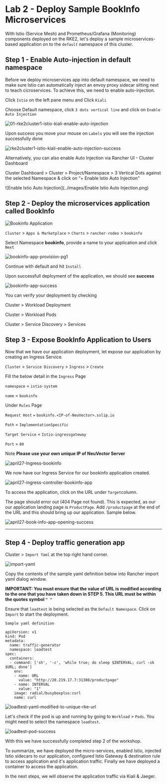 # Lab 2 - Deploy Sample BookInfo Microservices

With Istio (Service Mesh) and Prometheus/Grafana (Monitoring) components deployed on the RKE2, let's deploy a sample microservices-based application on to the `default` namespace of this cluster.



## Step 1 - Enable Auto-injection in default namespace

Before we deploy microservices app into default namespace, we need to make sure Istio can automatically inject an envoy proxy sidecar sitting next to teach cicroservices. To achieve this, we need to enable auto-injection.

Click `Istio` on the left pane menu and Click `Kiali`

Choose Default namespace, click `3 dots vertical line` and click on `Enable Auto Injection`

![01-rke2cluster1-istio-kiali-enable-auto-injection](../images/01-rke2cluster1-istio-kiali-enable-auto-injection.png)

Upon success you move your mouse on `Labels` you will see the injection successfully done 

![rke2cluster1-istio-kiali-enable-auto-injection-success](../images/rke2cluster1-istio-kiali-enable-auto-injection-success.png)



Alternatively, you can also enable Auto Injection via Rancher UI - Cluster Dashboard 

Cluster Dashboard >  Cluster > Project/Namespace  > 3 Vertical Dots against the selected Namespace & click on “+ Enable Istio Auto Injection"

![Enable Istio Auto Injection](../images/Enable Istio Auto Injection.png)



## Step 2 - Deploy the microservices application called BookInfo

![Bookinfo Application](https://istio.io/latest/docs/examples/bookinfo/withistio.svg)



`Cluster` > `Apps & Marketplace` > `Charts` > `rancher-rodeo` > `bookinfo` 

Select Namespace **bookinfo**, provide a name to your application and click `Next`  

![bookinfo-app-provision-pg1](../images/bookinfo-app-provision-pg1-16555697242575.png)

Continue with default and hit `Install` 

Upon successfull deployment of the application, we should see **success**

![bookinfo-app-success](../images/bookinfo-app-success-16555697373516.png)

You can verify your deployment by checking 

Cluster > Workload Deployment

Cluster > Workload Pods

Cluster > Service Discovery > Services

## Step 3 - Expose BookInfo Application to Users 

Now that we have our application deployment, let expose our application by creating an Ingress Service.

`Cluster` > `Service Discovery` > `Ingress`  > `Create`

Fill the below detail in the `Ingress` Page

`namespace` = `istio-system`

`name` = `bookinfo`

Under `Rules` Page 

 `Request Host`  `=`  `bookinfo.<IP-of-NeuVector>.sslip.io`

`Path` = `ImplementationSpecific`

`Target Service` = `Istio-ingressgateway`  

`Port` = `80`

Note **Please use your own unique IP of NeuVector Server**

![april27-Ingress-bookinfo](../images/april27-Ingress-bookinfo.png)

We now have our Ingress Service for our bookinfo application created. 

![april27-ingress-controller-bookinfo-app](../images/april27-ingress-controller-bookinfo-app.png)

To access the application, click on the URL under `Target`column. 

The page should error out (404 Page not found). This is expected, as our our application landing page is `ProductPage`.  Add `/productpage` at the end of the URL and this should bring up our application. Sample below.  

![april27-book-info-app-opening-success](../images/april27-book-info-app-opening-success.png)



------------------------------------------------------------------------------------------------------------------------------------------------------------------------------------------------------------------

## Step 4 - Deploy traffic generation app

Cluster > `Import Yaml` at the top right hand corner. 

![import-yaml](../images/import-yaml.png)

Copy the contents of the sample yaml definition below into Rancher import yaml dialog window.

**IMPORTANT: You must ensure that the value of URL is modified according to the one that you have taken down in STEP 5.
This URL must be within the quotes symbol `" "`**

Ensure that `loadtest` is being selected as the `Default Namespace`. Click on `Import` to start the deployment.

`Sample yaml definition` 

```
apiVersion: v1
kind: Pod
metadata:
  name: traffic-generator
  namespace: loadtest
spec:
  containers:
  - command: ['sh', '-c', 'while true; do sleep $INTERVAL; curl -sk $URL; done']
    env:
    - name: URL
      value: "http://20.219.17.7:31380/productpage"
    - name: INTERVAL
      value: "1"
    image: radial/busyboxplus:curl
    name: curl
```

![loadtest-yaml-modified-to-unique-rke-url](../images/loadtest-yaml-modified-to-unique-rke-url-16508833232382.png)

Let's check if the pod is up and running by going to `Workload` > `Pods`. You might need to select the namespace `loadtest`.

![loadtest-pod-success](../images/loadtest-pod-success.png)

With this we have successfully completed step 2 of the workshop.  

To summarize, we have deployed the micro-services, enabled Istio, injected Istio sidecars to our application, configured Istio Gateway & destination rule to access application and it's application traffic. Finally we have deployed a container to access the application. 

In the next steps, we will observe the application traffic via Kiali & Jaeger. 

